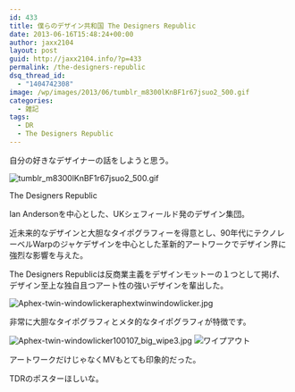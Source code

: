 ```yaml
---
id: 433
title: 僕らのデザイン共和国 The Designers Republic
date: 2013-06-16T15:48:24+00:00
author: jaxx2104
layout: post
guid: http://jaxx2104.info/?p=433
permalink: /the-designers-republic
dsq_thread_id:
  - "1404742308"
image: /wp/images/2013/06/tumblr_m8300lKnBF1r67jsuo2_500.gif
categories:
  - 雑記
tags:
  - DR
  - The Designers Republic
---
```

自分の好きなデザイナーの話をしようと思う。

<img src="/images/2013/06/tumblr_m8300lKnBF1r67jsuo2_500.gif" alt="tumblr_m8300lKnBF1r67jsuo2_500.gif" class="img-rounded img-responsive alignnone wp-image-429" />

The Designers Republic

Ian Andersonを中心とした、UKシェフィールド発のデザイン集団。

近未来的なデザインと大胆なタイポグラフィーを得意とし、90年代にテクノレーベルWarpのジャケデザインを中心とした革新的アートワークでデザイン界に強烈な影響を与えた。

The Designers Republicは反商業主義をデザインモットーの１つとして掲げ、デザイン至上な独自且つアート性の強いデザインを輩出した。

<!--more-->

<img src="/images/2013/06/Aphex-twin-windowlickeraphextwinwindowlicker.jpg" alt="Aphex-twin-windowlickeraphextwinwindowlicker.jpg" class="img-rounded img-responsive alignnone wp-image-430" srcset="/images/2013/06/Aphex-twin-windowlickeraphextwinwindowlicker.jpg 500w, /images/2013/06/Aphex-twin-windowlickeraphextwinwindowlicker-150x150.jpg 150w, /images/2013/06/Aphex-twin-windowlickeraphextwinwindowlicker-300x300.jpg 300w" sizes="(max-width: 500px) 100vw, 500px" />

非常に大胆なタイポグラフィとメタ的なタイポグラフィが特徴です。

<img src="/images/2013/06/Aphex-twin-windowlicker100107_big_wipe3.jpg" alt="Aphex-twin-windowlicker100107_big_wipe3.jpg" class="img-rounded img-responsive alignnone wp-image-431" srcset="/images/2013/06/Aphex-twin-windowlicker100107_big_wipe3.jpg 500w, /images/2013/06/Aphex-twin-windowlicker100107_big_wipe3-300x225.jpg 300w" sizes="(max-width: 500px) 100vw, 500px" />

<img src="/images/2013/06/Aphex-twin-windowlicker100107_07.jpg" alt="ワイプアウト" class="img-rounded size-full wp-image-432" srcset="/images/2013/06/Aphex-twin-windowlicker100107_07.jpg 500w, /images/2013/06/Aphex-twin-windowlicker100107_07-300x171.jpg 300w" sizes="(max-width: 500px) 100vw, 500px" />

アートワークだけじゃなくMVもとても印象的だった。





TDRのポスターほしいな。
